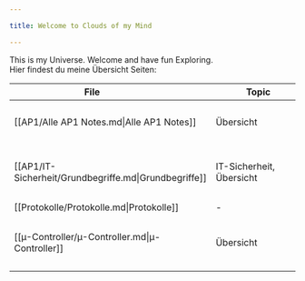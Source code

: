 ```yaml
---

title: Welcome to Clouds of my Mind

---
```


  

This is my Universe.
Welcome and have fun Exploring.
<br>
Hier findest du meine Übersicht Seiten:
<br>

| <div style="width:275px;">File<div>                   | <div style='width:150px;'>Topic<div> | <div style='width:200px;'>Tags<div>                                      |
| ----------------------------------------------------- | ------------------------------------ | ------------------------------------------------------------------------ |
| [[AP1/Alle AP1 Notes.md\|Alle AP1 Notes]]             | Übersicht                            | <ul><li>#AP1</li><li>#Übersicht</li></ul>                                |
| [[AP1/IT-Sicherheit/Grundbegriffe.md\|Grundbegriffe]] | IT-Sicherheit, Übersicht             | <ul><li>#AP1</li><li>#Übersicht</li><li>#Grundbegriff</li></ul>          |
| [[Protokolle/Protokolle.md\|Protokolle]]              | \-                                   | \-                                                                       |
| [[µ-Controller/µ-Controller.md\|µ-Controller]]        | Übersicht                            | <ul><li>#µ-Controller</li><li>#Übersicht</li><li>#Berufsschule</li></ul> |
